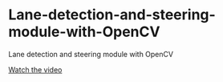 # Lane-detection-and-steering-module-with-OpenCV
Lane detection and steering module with OpenCV

[Watch the video](./Detect_drive.mp4)
